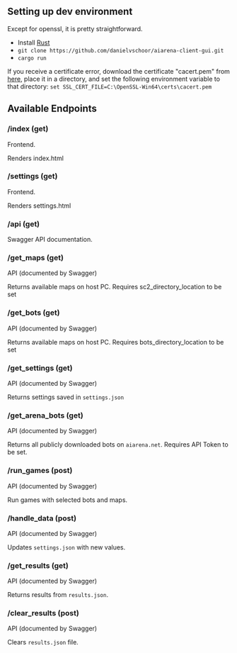 ## Setting up dev environment
Except for openssl, it is pretty straightforward.<br> 
- Install [Rust](https://www.rust-lang.org/tools/install)
- `git clone https://github.com/danielvschoor/aiarena-client-gui.git`
- `cargo run`

If you receive a certificate error, download the certificate "cacert.pem" from [here](https://curl.se/docs/caextract.html), place it in a directory, 
and set the following environment variable to that directory:
``set SSL_CERT_FILE=C:\OpenSSL-Win64\certs\cacert.pem``


## Available Endpoints
### /index (get)
Frontend.

Renders index.html

### /settings (get)
Frontend.

Renders settings.html

### /api (get)
Swagger API documentation.

### /get_maps (get)
API (documented by Swagger)

Returns available maps on host PC. Requires sc2_directory_location to be set

### /get_bots (get)
API (documented by Swagger)

Returns available maps on host PC. Requires bots_directory_location to be set

### /get_settings (get)
API (documented by Swagger)

Returns settings saved in `settings.json`

### /get_arena_bots (get)
API (documented by Swagger)

Returns all publicly downloaded bots on `aiarena.net`. Requires API Token to be set.

### /run_games (post)
API (documented by Swagger)

Run games with selected bots and maps.

### /handle_data (post)
API (documented by Swagger)

Updates `settings.json` with new values.

### /get_results (get)
API (documented by Swagger)

Returns results from `results.json`.

### /clear_results (post)
API (documented by Swagger)

Clears `results.json` file.




